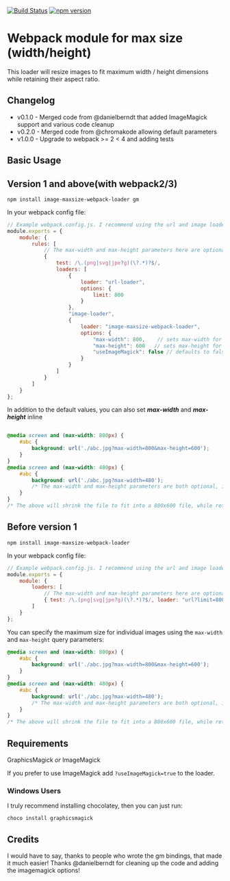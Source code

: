 [![Build Status](https://travis-ci.org/shekhei/image-maxsize-webpack-loader.svg?branch=master)](https://travis-ci.org/shekhei/image-maxsize-webpack-loader)
[![npm version](https://badge.fury.io/js/image-maxsize-webpack-loader.svg)](https://www.npmjs.com/package/image-maxsize-webpack-loader)

# Webpack module for max size (width/height)
This loader will resize images to fit maximum width / height dimensions while retaining their aspect ratio.

## Changelog
* v0.1.0 - Merged code from @danielberndt that added ImageMagick support and various code cleanup
* v0.2.0 - Merged code from @chromakode allowing default parameters
* v1.0.0 - Upgrade to webpack >= 2 < 4 and adding tests



## Basic Usage

## Version 1 and above(with webpack2/3)
```
npm install image-maxsize-webpack-loader gm
```

In your webpack config file:

```js
// Example webpack.config.js. I recommend using the url and image loaders.
module.exports = {
    module: {
        rules: [
            // The max-width and max-height parameters here are optional. They set the default max dimensions for all images using this loader.
            { 
                test: /\.(png|svg|jpe?g)(\?.*)?$/,
                loaders: [
                    {
                        loader: "url-loader",
                        options: {
                            limit: 800
                        }
                    },
                    "image-loader",
                    {
                        loader: "image-maxsize-webpack-loader",
                        options: {
                            "max-width": 800,    // sets max-width for gm/imagemagick scaling, in pixels
                            "max-height": 600   // sets max-height for gm/imagemagick scaling, in pixels
                            "useImageMagick": false // defaults to false, this controls the usage of imagemagick or graphicsmagick, when false, graphicsmagick is used
                        }
                    }
                ]
            }
        ]
    }
};
```

In addition to the default values, you can also set ***max-width*** and ***max-height*** inline

```css

@media screen and (max-width: 800px) {
    #abc {
        background: url('./abc.jpg?max-width=800&max-height=600');
    }
}
@media screen and (max-width: 480px) {
    #abc {
        background: url('./abc.jpg?max-width=480');
        /* The max-width and max-height parameters are both optional, if not provided the current height/width of the image will be used. */
    }
}
/* The above will shrink the file to fit into a 800x600 file, while retaining its aspect ratio. */
```


## Before version 1
```
npm install image-maxsize-webpack-loader
```

In your webpack config file:

```js
// Example webpack.config.js. I recommend using the url and image loaders.
module.exports = {
    module: {
        loaders: [
            // The max-width and max-height parameters here are optional. They set the default max dimensions for all images using this loader.
            { test: /\.(png|svg|jpe?g)(\?.*)?$/, loader: "url?limit=800!image!image-maxsize?max-width=800&max-height=600"}
        ]
    }
};
```

You can specify the maximum size for individual images using the `max-width` and `max-height` query parameters:

```css
@media screen and (max-width: 800px) {
    #abc {
        background: url('./abc.jpg?max-width=800&max-height=600');
    }
}
@media screen and (max-width: 480px) {
    #abc {
        background: url('./abc.jpg?max-width=480');
        /* The max-width and max-height parameters are both optional, if not provided the current height/width of the image will be used. */
    }
}
/* The above will shrink the file to fit into a 800x600 file, while retaining its aspect ratio. */
```

## Requirements
GraphicsMagick _or_ ImageMagick

If you prefer to use ImageMagick add `?useImageMagick=true` to the loader.

### Windows Users

I truly recommend installing chocolatey, then you can just run:

```
choco install graphicsmagick
```

Credits
-------
I would have to say, thanks to people who wrote the gm bindings, that made it much easier!
Thanks @danielberndt for cleaning up the code and adding the imagemagick options!
